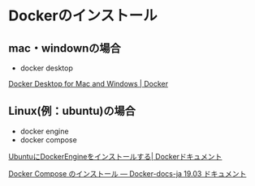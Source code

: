 # Dockerのインストール

## mac・windownの場合

* docker desktop

[Docker Desktop for Mac and Windows | Docker](https://www.docker.com/products/docker-desktop)

## Linux(例：ubuntu)の場合

* docker engine
* docker compose

[UbuntuにDockerEngineをインストールする| Dockerドキュメント](https://docs.docker.com/engine/install/ubuntu/#upgrade-docker-after-using-the-convenience-script)

[Docker Compose のインストール — Docker-docs-ja 19.03 ドキュメント](https://docs.docker.jp/compose/install.html#linux-compose)